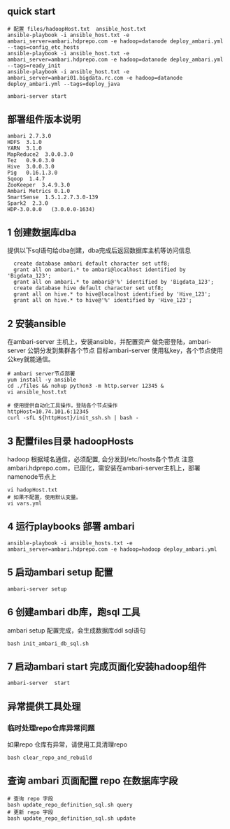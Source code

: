 ## quick start
```
# 配置 files/hadoopHost.txt  ansible_host.txt
ansible-playbook -i ansible_host.txt -e ambari_server=ambari.hdprepo.com -e hadoop=datanode deploy_ambari.yml --tags=config_etc_hosts
ansible-playbook -i ansible_host.txt -e ambari_server=ambari.hdprepo.com -e hadoop=datanode deploy_ambari.yml --tags=ready_init
ansible-playbook -i ansible_host.txt -e ambari_server=ambari01.bigdata.rc.com -e hadoop=datanode deploy_ambari.yml --tags=deploy_java

ambari-server start

```

## 部署组件版本说明
```
ambari 2.7.3.0
HDFS  3.1.0
YARN  3.1.0
MapReduce2  3.0.0.3.0
Tez   0.9.0.3.0
Hive  3.0.0.3.0
Pig   0.16.1.3.0
Sqoop  1.4.7
ZooKeeper  3.4.9.3.0
Ambari Metrics 0.1.0
SmartSense  1.5.1.2.7.3.0-139
Spark2  2.3.0
HDP-3.0.0.0   (3.0.0.0-1634)
````

## 1 创建数据库dba
提供以下sql语句给dba创建，dba完成后返回数据库主机等访问信息
```
  create database ambari default character set utf8;
  grant all on ambari.* to ambari@localhost identified by 'Bigdata_123';
  grant all on ambari.* to ambari@'%' identified by 'Bigdata_123';
  create database hive default character set utf8;
  grant all on hive.* to hive@localhost identified by 'Hive_123';
  grant all on hive.* to hive@'%' identified by 'Hive_123';
```

## 2 安装ansible
在ambari-server 主机上，安装ansible，并配置资产
做免密登陆，ambari-server 公钥分发到集群各个节点
目标ambari-server 使用私key，各个节点使用公key就能通信。
```
# ambari server节点部署
yum install -y ansible
cd ./files && nohup python3 -m http.server 12345 & 
vi ansible_host.txt

# 使用提供自动化工具操作，登陆各个节点操作
httpHost=10.74.101.6:12345
curl -sfL ${httpHost}/init_ssh.sh | bash -
```

## 3 配置files目录 hadoopHosts
hadoop 根据域名通信，必须配置, 会分发到/etc/hosts各个节点
注意 ambari.hdprepo.com，已固化，需安装在ambari-server主机上，部署namenode节点上
```
vi hadopHost.txt
# 如果不配置，使用默认变量。
vi vars.yml
```

## 4 运行playbooks 部署 ambari 
```
ansible-playbook -i ansible_hosts.txt -e ambari_server=ambari.hdprepo.com -e hadoop=hadoop deploy_ambari.yml
```

## 5 启动ambari setup 配置
```
ambari-server setup
```

## 6 创建ambari db库，跑sql 工具
ambari setup 配置完成，会生成数据库ddl sql语句
```
bash init_ambari_db_sql.sh
```

## 7 启动ambari start 完成页面化安装hadoop组件
```
ambari-server  start
```


## 异常提供工具处理
### 临时处理repo仓库异常问题
如果repo 仓库有异常，请使用工具清理repo
```
bash clear_repo_and_rebuild
```

## 查询 ambari 页面配置 repo 在数据库字段
```
# 查询 repo 字段
bash update_repo_definition_sql.sh query
# 更新 repo 字段
bash update_repo_definition_sql.sh update
```

